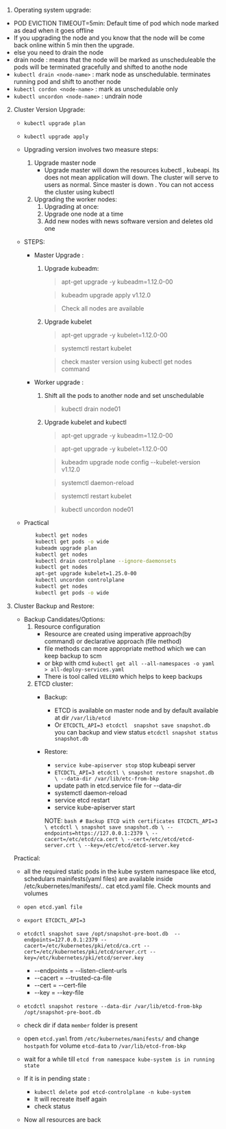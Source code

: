 
1. Operating system upgrade:
  - POD EVICTION TIMEOUT=5min: Default time of pod which node marked as dead when it goes offline
  - If you upgrading the node and you know that the node will be come back online within 5 min then the upgrade.
  - else you need to drain the node 
  - drain node : means that the node will be marked as unscheduleable the pods will be terminated gracefully and shifted to anothe node 
  - `kubectl drain <node-name>` : mark node as unschedulable. terminates running pod and shift to another node
  - `kubectl cordon <node-name>` : mark as unschedulable only
  - `kubectl uncordon <node-name>` : undrain node

2. Cluster Version Upgrade:
    - `kubectl upgrade plan`
    - `kubectl upgrade apply`
    - Upgrading version involves two measure steps:
       1. Upgrade master node
            - Upgrade master will down the resources kubectl , kubeapi. Its does not mean application will down. The cluster will 
            serve to users as normal. Since master is down . You can not access the cluster using kubectl
       2. Upgrading the worker nodes:
           1. Upgrading at once:
           2. Upgrade one node at a time
           3. Add new nodes with news software version and deletes old one

    - STEPS:
        * Master Upgrade :
            1. Upgrade kubeadm:
                > apt-get upgrade -y kubeadm=1.12.0-00

                > kubeadm upgrade apply v1.12.0

                > Check all nodes are available
            2. Upgrade kubelet
                > apt-get upgrade -y kubelet=1.12.0-00

                > systemctl restart kubelet

                > check master version using kubectl get nodes command
        * Worker upgrade :
            1. Shift all the pods to another node and set unschedulable
                >kubectl drain node01
            2. Upgrade kubelet and kubectl 
                > apt-get upgrade -y kubeadm=1.12.0-00

                > apt-get upgrade -y kubelet=1.12.0-00

                > kubeadm upgrade node config --kubelet-version v1.12.0

                > systemctl daemon-reload

                > systemctl restart kubelet

                > kubectl uncordon node01
            

    - Practical
     ```bash
            kubectl get nodes
            kubectl get pods -o wide
            kubeadm upgrade plan
            kubectl get nodes
            kubectl drain controlplane --ignore-daemonsets
            kubectl get nodes
            apt-get upgrade kubelet=1.25.0-00
            kubectl uncordon controlplane
            kubectl get nodes
            kubectl get pods -o wide
    ```

3. Cluster Backup and Restore:
   * Backup Candidates/Options:
     1. Resource configuration
        * Resource are created using imperative approach(by command) or declarative approach (file method)
        * file methods can more appropriate method which we can keep backup to scm
        * or bkp with cmd `kubectl get all --all-namespaces -o yaml > all-deploy-services.yaml`
        * There is tool called `VELERO` which helps to keep backups 
     2. ETCD cluster:
        - Backup:
            * ETCD is available on master node and by default available at dir `/var/lib/etcd`
            * Or `ETCDCTL_API=3 etcdctl  snapshot save snapshot.db` you can backup  and view status `etcdctl snapshot status snapshot.db`
        - Restore:
            * `service kube-apiserver stop` stop kubeapi server 
            * `ETCDCTL_API=3 etcdctl \ snapshot restore snapshot.db \ --data-dir /var/lib/etc-from-bkp`
            * update path in etcd.service file for --data-dir
            * systemctl daemon-reload
            * service etcd restart
            * service kube-apiserver start

            NOTE: ```bash
                # Backup ETCD with certificates
                ETCDCTL_API=3 \ etcdctl \ snapshot save snapshot.db \
                 --endpoints=https://127.0.0.1:2379 \
                 --cacert=/etc/etcd/ca.cert \
                 --cert=/etc/etcd/etcd-server.crt \
                 --key=/etc/etcd/etcd-server.key
                 ```
    
    Practical:
    - all the required static pods in the kube system namespace like etcd, schedulars mainifests(yaml files) are
    available  inside /etc/kubernetes/manifests/..  cat etcd.yaml file. Check mounts and volumes
    - `open etcd.yaml file`
    - `export ETCDCTL_API=3`
    - `etcdctl snapshot save /opt/snapshot-pre-boot.db  --endpoints=127.0.0.1:2379 --cacert=/etc/kubernetes/pki/etcd/ca.crt --cert=/etc/kubernetes/pki/etcd/server.crt --key=/etc/kubernetes/pki/etcd/server.key`
        * --endpoints = --listen-client-urls
        * --cacert = --trusted-ca-file
        * --cert = --cert-file
        * --key = --key-file
    - `etcdctl snapshot restore --data-dir /var/lib/etcd-from-bkp /opt/snapshot-pre-boot.db`
    - check dir if data `member` folder is present 
    - open `etcd.yaml` from `/etc/kubernetes/manifests/` and change `hostpath` for volume `etcd-data` to `/var/lib/etcd-from-bkp`
    - wait for a while till `etcd from namespace kube-system is in running state`

    - If it is in pending state :
      * `kubectl delete pod etcd-controlplane -n kube-system`
      * It will recreate itself again
      * check status
    - Now all resources are back 




    
     
   